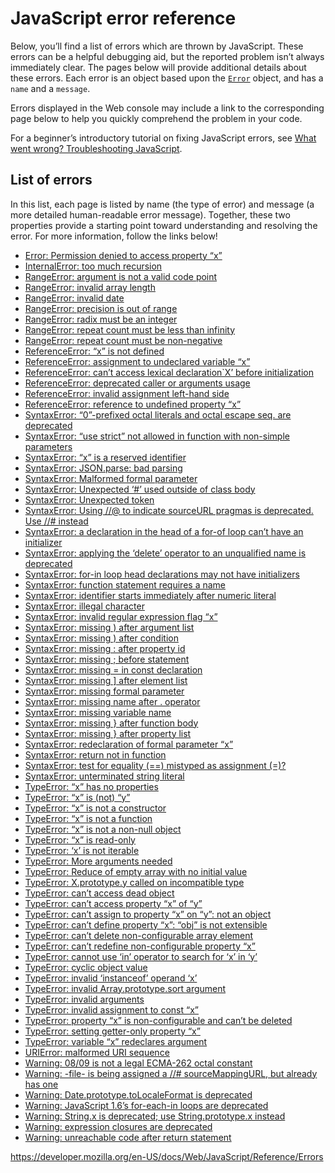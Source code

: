 JavaScript error reference
==========================

Below, you’ll find a list of errors which are thrown by JavaScript. These errors can be a helpful debugging aid, but the reported problem isn’t always immediately clear. The pages below will provide additional details about these errors. Each error is an object based upon the [`Error`](global_objects/error) object, and has a `name` and a `message`.

Errors displayed in the Web console may include a link to the corresponding page below to help you quickly comprehend the problem in your code.

For a beginner’s introductory tutorial on fixing JavaScript errors, see [What went wrong? Troubleshooting JavaScript](https://developer.mozilla.org/en-US/docs/Learn/JavaScript/First_steps/What_went_wrong).

List of errors
--------------

In this list, each page is listed by name (the type of error) and message (a more detailed human-readable error message). Together, these two properties provide a starting point toward understanding and resolving the error. For more information, follow the links below!

-   [Error: Permission denied to access property “x”](errors/property_access_denied)
-   [InternalError: too much recursion](errors/too_much_recursion)
-   [RangeError: argument is not a valid code point](errors/not_a_codepoint)
-   [RangeError: invalid array length](errors/invalid_array_length)
-   [RangeError: invalid date](errors/invalid_date)
-   [RangeError: precision is out of range](errors/precision_range)
-   [RangeError: radix must be an integer](errors/bad_radix)
-   [RangeError: repeat count must be less than infinity](errors/resulting_string_too_large)
-   [RangeError: repeat count must be non-negative](errors/negative_repetition_count)
-   [ReferenceError: “x” is not defined](errors/not_defined)
-   [ReferenceError: assignment to undeclared variable “x”](errors/undeclared_var)
-   [ReferenceError: can’t access lexical declaration\`X’ before initialization](errors/cant_access_lexical_declaration_before_init)
-   [ReferenceError: deprecated caller or arguments usage](errors/deprecated_caller_or_arguments_usage)
-   [ReferenceError: invalid assignment left-hand side](errors/invalid_assignment_left-hand_side)
-   [ReferenceError: reference to undefined property “x”](errors/undefined_prop)
-   [SyntaxError: “0”-prefixed octal literals and octal escape seq. are deprecated](errors/deprecated_octal)
-   [SyntaxError: “use strict” not allowed in function with non-simple parameters](errors/strict_non_simple_params)
-   [SyntaxError: “x” is a reserved identifier](errors/reserved_identifier)
-   [SyntaxError: JSON.parse: bad parsing](errors/json_bad_parse)
-   [SyntaxError: Malformed formal parameter](errors/malformed_formal_parameter)
-   [SyntaxError: Unexpected ‘\#’ used outside of class body](errors/hash_outside_class)
-   [SyntaxError: Unexpected token](errors/unexpected_token)
-   [SyntaxError: Using //@ to indicate sourceURL pragmas is deprecated. Use //\# instead](errors/deprecated_source_map_pragma)
-   [SyntaxError: a declaration in the head of a for-of loop can’t have an initializer](errors/invalid_for-of_initializer)
-   [SyntaxError: applying the ‘delete’ operator to an unqualified name is deprecated](errors/delete_in_strict_mode)
-   [SyntaxError: for-in loop head declarations may not have initializers](errors/invalid_for-in_initializer)
-   [SyntaxError: function statement requires a name](errors/unnamed_function_statement)
-   [SyntaxError: identifier starts immediately after numeric literal](errors/identifier_after_number)
-   [SyntaxError: illegal character](errors/illegal_character)
-   [SyntaxError: invalid regular expression flag “x”](errors/bad_regexp_flag)
-   [SyntaxError: missing ) after argument list](errors/missing_parenthesis_after_argument_list)
-   [SyntaxError: missing ) after condition](errors/missing_parenthesis_after_condition)
-   [SyntaxError: missing : after property id](errors/missing_colon_after_property_id)
-   [SyntaxError: missing ; before statement](errors/missing_semicolon_before_statement)
-   [SyntaxError: missing = in const declaration](errors/missing_initializer_in_const)
-   [SyntaxError: missing \] after element list](errors/missing_bracket_after_list)
-   [SyntaxError: missing formal parameter](errors/missing_formal_parameter)
-   [SyntaxError: missing name after . operator](errors/missing_name_after_dot_operator)
-   [SyntaxError: missing variable name](errors/no_variable_name)
-   [SyntaxError: missing } after function body](errors/missing_curly_after_function_body)
-   [SyntaxError: missing } after property list](errors/missing_curly_after_property_list)
-   [SyntaxError: redeclaration of formal parameter “x”](errors/redeclared_parameter)
-   [SyntaxError: return not in function](errors/bad_return_or_yield)
-   [SyntaxError: test for equality (==) mistyped as assignment (=)?](errors/equal_as_assign)
-   [SyntaxError: unterminated string literal](errors/unterminated_string_literal)
-   [TypeError: “x” has no properties](errors/no_properties)
-   [TypeError: “x” is (not) “y”](errors/unexpected_type)
-   [TypeError: “x” is not a constructor](errors/not_a_constructor)
-   [TypeError: “x” is not a function](errors/not_a_function)
-   [TypeError: “x” is not a non-null object](errors/no_non-null_object)
-   [TypeError: “x” is read-only](errors/read-only)
-   [TypeError: ‘x’ is not iterable](errors/is_not_iterable)
-   [TypeError: More arguments needed](errors/more_arguments_needed)
-   [TypeError: Reduce of empty array with no initial value](errors/reduce_of_empty_array_with_no_initial_value)
-   [TypeError: X.prototype.y called on incompatible type](errors/called_on_incompatible_type)
-   [TypeError: can’t access dead object](errors/dead_object)
-   [TypeError: can’t access property “x” of “y”](errors/cant_access_property)
-   [TypeError: can’t assign to property “x” on “y”: not an object](errors/cant_assign_to_property)
-   [TypeError: can’t define property “x”: “obj” is not extensible](errors/cant_define_property_object_not_extensible)
-   [TypeError: can’t delete non-configurable array element](errors/non_configurable_array_element)
-   [TypeError: can’t redefine non-configurable property “x”](errors/cant_redefine_property)
-   [TypeError: cannot use ‘in’ operator to search for ‘x’ in ‘y’](errors/in_operator_no_object)
-   [TypeError: cyclic object value](errors/cyclic_object_value)
-   [TypeError: invalid ‘instanceof’ operand ‘x’](errors/invalid_right_hand_side_instanceof_operand)
-   [TypeError: invalid Array.prototype.sort argument](errors/array_sort_argument)
-   [TypeError: invalid arguments](errors/typed_array_invalid_arguments)
-   [TypeError: invalid assignment to const “x”](errors/invalid_const_assignment)
-   [TypeError: property “x” is non-configurable and can’t be deleted](errors/cant_delete)
-   [TypeError: setting getter-only property “x”](errors/getter_only)
-   [TypeError: variable “x” redeclares argument](errors/var_hides_argument)
-   [URIError: malformed URI sequence](errors/malformed_uri)
-   [Warning: 08/09 is not a legal ECMA-262 octal constant](errors/bad_octal)
-   [Warning: -file- is being assigned a //\# sourceMappingURL, but already has one](errors/already_has_pragma)
-   [Warning: Date.prototype.toLocaleFormat is deprecated](errors/deprecated_tolocaleformat)
-   [Warning: JavaScript 1.6’s for-each-in loops are deprecated](errors/for-each-in_loops_are_deprecated)
-   [Warning: String.x is deprecated; use String.prototype.x instead](errors/deprecated_string_generics)
-   [Warning: expression closures are deprecated](errors/deprecated_expression_closures)
-   [Warning: unreachable code after return statement](errors/stmt_after_return)

<a href="https://developer.mozilla.org/en-US/docs/Web/JavaScript/Reference/Errors" class="_attribution-link">https://developer.mozilla.org/en-US/docs/Web/JavaScript/Reference/Errors</a>
